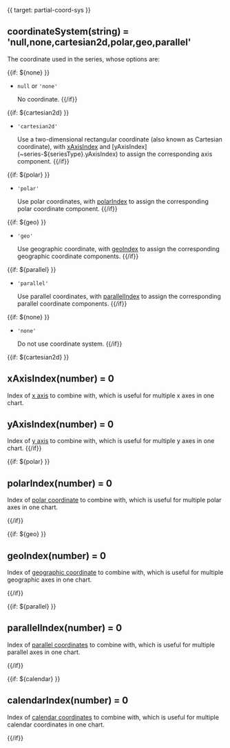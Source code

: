 {{ target: partial-coord-sys }}

## coordinateSystem(string) = 'null,none,cartesian2d,polar,geo,parallel'

The coordinate used in the series, whose options are:

{{if: ${none} }}
+ `null` or `'none'`

    No coordinate.
{{/if}}

{{if: ${cartesian2d} }}

+ `'cartesian2d'`

    Use a two-dimensional rectangular coordinate (also known as Cartesian coordinate), with [xAxisIndex](~series-${seriesType}.xAxisIndex) and [yAxisIndex](~series-${seriesType}.yAxisIndex) to assign the corresponding axis component.
{{/if}}

{{if: ${polar} }}

+ `'polar'`

    Use polar coordinates, with [polarIndex](~series-${seriesType}.polarIndex) to assign the corresponding polar coordinate component.
{{/if}}

{{if: ${geo} }}

+ `'geo'`

    Use geographic coordinate, with [geoIndex](~series-${seriesType}.geoIndex) to assign the corresponding geographic coordinate components.
{{/if}}

{{if: ${parallel} }}

+ `'parallel'`

    Use parallel coordinates, with [parallelIndex](~series-${seriesType}.parallelIndex) to assign the corresponding parallel coordinate components.
{{/if}}

{{if: ${none} }}

+ `'none'`

    Do not use coordinate system.
{{/if}}

{{if: ${cartesian2d} }}
## xAxisIndex(number) = 0

Index of [x axis](~xAxis) to combine with, which is  useful for multiple x axes in one chart.

## yAxisIndex(number) = 0

Index of [y axis](~yAxis) to combine with, which is  useful for multiple y axes in one chart.
{{/if}}



{{if: ${polar} }}
## polarIndex(number) = 0

Index of [polar coordinate](~polar) to combine with, which is useful for multiple polar axes in one chart.

{{/if}}



{{if: ${geo} }}
## geoIndex(number) = 0

Index of [geographic coordinate](~geo) to combine with, which is useful for multiple geographic axes in one chart.

{{/if}}



{{if: ${parallel} }}
## parallelIndex(number) = 0

Index of [parallel coordinates](~parallel) to combine with, which is useful for multiple parallel axes in one chart.

{{/if}}


{{if: ${calendar} }}
## calendarIndex(number) = 0

Index of [calendar coordinates](~calendar) to combine with, which is useful for multiple calendar coordinates in one chart.

{{/if}}


